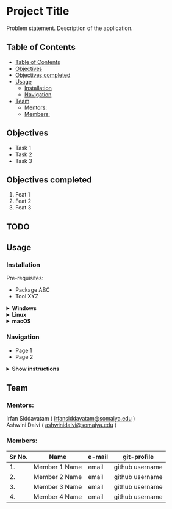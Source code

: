 
<h1>Project Title</h1>
Problem statement. Description of the application.

## Table of Contents
- [Table of Contents](#table-of-contents)
- [Objectives](#objectives)
- [Objectives completed](#objectives-completed)
- [Usage](#usage)
  - [Installation](#installation)
  - [Navigation](#navigation)
- [Team](#team)
  - [Mentors:](#mentors)
  - [Members:](#members)

## Objectives
* Task 1
* Task 2
* Task 3

## Objectives completed 
  1. Feat 1
  2. Feat 2
  3. Feat 3

## TODO

## Usage

### Installation 

Pre-requisites:

- Package ABC
- Tool XYZ


<details>
    <summary><b>Windows</b></summary>
    Installation steps

</details>

<details>
    <summary><b>Linux</b></summary>
    Installation steps

</details>

<details>
    <summary><b>macOS</b></summary>
    Installation steps

</details>

### Navigation

 - Page 1
 - Page 2

<details>
    <summary><b>Show instructions</b></summary>
</details>


## Team

### Mentors:
Irfan Siddavatam ( irfansiddavatam@somaiya.edu )<br>
Ashwini Dalvi ( ashwinidalvi@somaiya.edu )

### Members:
| Sr No. | Name | e-mail | git-profile |
| ------ | ------------- | ------------------------- | -------------- |
| 1. | Member 1 Name | email | github username |
| 2. | Member 2 Name | email | github username |
| 3. | Member 3 Name | email | github username |
| 4. | Member 4 Name | email | github username |
